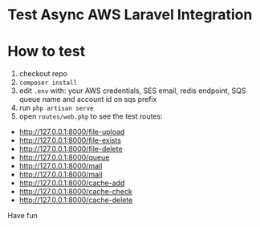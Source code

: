# Test Async AWS Laravel Integration


# How to test

1. checkout repo
2. `composer install`
3. edit `.env` with: your AWS credentials, SES email, redis endpoint, SQS queue name and account id on sqs prefix
4. run `php artisan serve`
5. open `routes/web.php` to see the test routes:

- http://127.0.0.1:8000/file-upload
- http://127.0.0.1:8000/file-exists
- http://127.0.0.1:8000/file-delete
- http://127.0.0.1:8000/queue
- http://127.0.0.1:8000/mail
- http://127.0.0.1:8000/mail
- http://127.0.0.1:8000/cache-add
- http://127.0.0.1:8000/cache-check
- http://127.0.0.1:8000/cache-delete


Have fun
